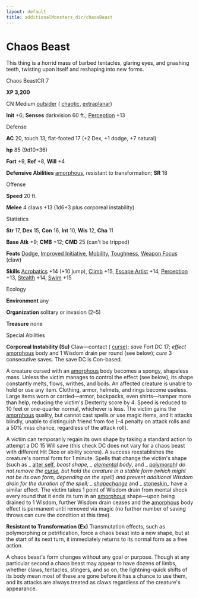 ```yaml
---
layout: default
title: additionalMonsters_dir/chaosBeast
---
```

# Chaos Beast

This thing is a horrid mass of barbed tentacles, glaring eyes, and gnashing teeth, twisting upon itself and reshaping into new forms.

Chaos BeastCR 7

**XP 3,200**

CN Medium [outsider](monsters_dir/creatureTypes#_outsider) ( [chaotic](monsters_dir/creatureTypes#_chaotic-subtype), [extraplanar](monsters_dir/creatureTypes#_extraplanar-subtype))

**Init** +6; **Senses** darkvision 60 ft.; [Perception](additionalMonsters_dir/../skills_dir/perception#_perception) +13

Defense

**AC** 20, touch 13, flat-footed 17 (+2 Dex, +1 dodge, +7 natural)

**hp** 85 (9d10+36)

**Fort** +9, **Ref** +8, **Will** +4

**Defensive Abilities** [amorphous](monsters_dir/universalMonsterRules#_amorphous), resistant to transformation; **SR** 18

Offense

**Speed** 20 ft.

**Melee** 4 claws +13 (1d6+3 plus corporeal instability)

Statistics

**Str** 17, **Dex** 15, **Con** 16, **Int** 10, **Wis** 12, **Cha** 11

**Base Atk** +9; **CMB** +12; **CMD** 25 (can't be tripped)

**Feats** [Dodge](additionalMonsters_dir/../feats#_dodge), [Improved Initiative](additionalMonsters_dir/../feats#_improved-initiative), [Mobility](additionalMonsters_dir/../feats#_mobility), [Toughness](additionalMonsters_dir/../feats#_toughness), [Weapon Focus](additionalMonsters_dir/../feats#_weapon-focus) (claw)

**Skills** [Acrobatics](additionalMonsters_dir/../skills_dir/acrobatics#_acrobatics) +14 (+10 jump), [Climb](additionalMonsters_dir/../skills_dir/climb#_climb) +15, [Escape Artist](additionalMonsters_dir/../skills_dir/escapeArtist#_escape-artist) +14, [Perception](additionalMonsters_dir/../skills_dir/perception#_perception) +13, [Stealth](additionalMonsters_dir/../skills_dir/stealth#_stealth) +14, [Swim](additionalMonsters_dir/../skills_dir/swim#_swim) +15

Ecology

**Environment** any

**Organization** solitary or invasion (2–5)

**Treasure** none

Special Abilities

**Corporeal Instability (Su)** Claw—contact ( [curse](monsters_dir/universalMonsterRules#_curse)); _save_ Fort DC 17; _effect_ [amorphous](monsters_dir/universalMonsterRules#_amorphous) body and 1 Wisdom drain per round (see below); _cure_ 3 consecutive saves. The save DC is Con-based.

A creature cursed with an [amorphous](monsters_dir/universalMonsterRules#_amorphous) body becomes a spongy, shapeless mass. Unless the victim manages to control the effect (see below), its shape constantly melts, flows, writhes, and boils. An affected creature is unable to hold or use any item. Clothing, armor, helmets, and rings become useless. Large items worn or carried—armor, backpacks, even shirts—hamper more than help, reducing the victim's Dexterity score by 4. Speed is reduced to 10 feet or one-quarter normal, whichever is less. The victim gains the [amorphous](monsters_dir/universalMonsterRules#_amorphous) quality, but cannot cast spells or use magic items, and it attacks blindly, unable to distinguish friend from foe (–4 penalty on attack rolls and a 50% miss chance, regardless of the attack roll).

A victim can temporarily regain its own shape by taking a standard action to attempt a DC 15 Will save (this check DC does not vary for a chaos beast with different Hit Dice or ability scores). A success reestablishes the creature's normal form for 1 minute. Spells that change the victim's shape (such as _ [alter self](additionalMonsters_dir/../spells_dir/alterSelf#_alter-self)_, _beast shape_, _ [elemental](monsters_dir/creatureTypes#_elemental-subtype) body_, and _ [polymorph](additionalMonsters_dir/../spells_dir/polymorph#_polymorph)_) do not remove the [curse](monsters_dir/universalMonsterRules#_curse), but hold the creature in a stable form (which might not be its own form, depending on the spell) and prevent additional Wisdom drain for the duration of the spell; _ [shapechange](additionalMonsters_dir/../spells_dir/shapechange#_shapechange)_ and _ [stoneskin](additionalMonsters_dir/../spells_dir/stoneskin#_stoneskin)_ have a similar effect. The victim takes 1 point of Wisdom drain from mental shock every round that it ends its turn in an [amorphous](monsters_dir/universalMonsterRules#_amorphous) shape—upon being drained to 1 Wisdom, further Wisdom drain ceases and the [amorphous](monsters_dir/universalMonsterRules#_amorphous) body effect is permanent until removed via magic (no further number of saving throws can cure the condition at this time).

**Resistant to Transformation (Ex)** Transmutation effects, such as polymorphing or petrification, force a chaos beast into a new shape, but at the start of its next turn, it immediately returns to its normal form as a free action.

A chaos beast's form changes without any goal or purpose. Though at any particular second a chaos beast may appear to have dozens of limbs, whether claws, tentacles, stingers, and so on, the lightning-quick shifts of its body mean most of these are gone before it has a chance to use them, and its attacks are always treated as claws regardless of the creature's appearance.

